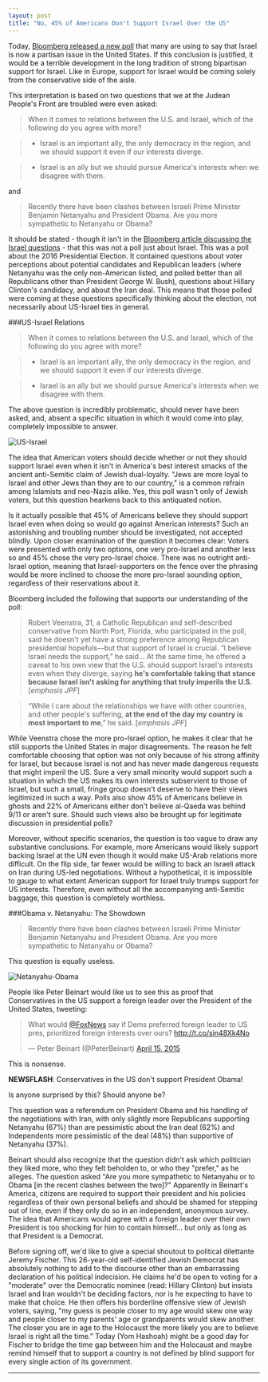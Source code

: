 ```yaml
---
layout: post
title: "No, 45% of Americans Don't Support Israel Over the US"
---
```


Today, [Bloomberg released a new poll](http://images.businessweek.com/cms/2015-04-14/140415_bloomberg_public_69598.pdf) that many are using to say that Israel is now a partisan issue in the United States. If this conclusion is justified, it would be a terrible development in the long tradition of strong bipartisan support for Israel. Like in Europe, support for Israel would be coming solely from the conservative side of the aisle.

This interpretation is based on two questions that we at the Judean People's Front are troubled were even asked:

>When it comes to relations between the U.S. and Israel, which of the following do you agree with more?

>* Israel is an important ally, the only democracy in the region, and we should support it even if our interests diverge.

>* Israel is an ally but we should pursue America's interests when we disagree with them.

and

>Recently there have been clashes between Israeli Prime Minister Benjamin Netanyahu and President Obama. Are you more sympathetic to Netanyahu or Obama?

It should be stated - though it isn't in the [Bloomberg article discussing the Israel questions](http://www.bloomberg.com/politics/articles/2015-04-15/bloomberg-politics-national-poll-finds-deep-partisan-split-on-israel-and-iran) - that this was not a poll just about Israel. This was a poll about the 2016 Presidential Election. It contained questions about voter perceptions about potential candidates and Republican leaders (where Netanyahu was the only non-American listed, and polled better than all Republicans other than President George W. Bush), questions about Hillary Clinton's candidacy, and about the Iran deal. This means that those polled were coming at these questions specifically thinking about the election, not necessarily about US-Israel ties in general.

###US-Israel Relations

>When it comes to relations between the U.S. and Israel, which of the following do you agree with more?

>* Israel is an important ally, the only democracy in the region, and we should support it even if our interests diverge.

>* Israel is an ally but we should pursue America's interests when we disagree with them.

The above question is incredibly problematic, should never have been asked, and, absent a specific situation in which it would come into play, completely impossible to answer.

![US-Israel](https://i.imgur.com/Td66IxK.png)

The idea that American voters should decide whether or not they should support Israel even when it isn't in America's best interest smacks of the ancient anti-Semitic claim of Jewish dual-loyalty. "Jews are more loyal to Israel and other Jews than they are to our country," is a common refrain among Islamists and neo-Nazis alike. Yes, this poll wasn't only of Jewish voters, but this question hearkens back to this antiquated notion.

Is it actually possible that 45% of Americans believe they should support Israel even when doing so would go against American interests? Such an astonishing and troubling number should be investigated, not accepted blindly. Upon closer examination of the question it becomes clear: Voters were presented with only two options, one very pro-Israel and another less so and 45% chose the very pro-Israel choice. There was no outright anti-Israel option, meaning that Israel-supporters on the fence over the phrasing would be more inclined to choose the more pro-Israel sounding option, regardless of their reservations about it.

Bloomberg included the following that supports our understanding of the poll:

>Robert Veenstra, 31, a Catholic Republican and self-described conservative from North Port, Florida, who participated in the poll, said he doesn't yet have a strong preference among Republican presidential hopefuls—but that support of Israel is crucial. “I believe Israel needs the support,” he said... At the same time, he offered a caveat to his own view that the U.S. should support Israel's interests even when they diverge, saying **he's comfortable taking that stance because Israel isn't asking for anything that truly imperils the U.S.** [*emphasis JPF*]

>“While I care about the relationships we have with other countries, and other people's suffering, **at the end of the day my country is most important to me**,” he said. [*emphasis JPF*]

While Veenstra chose the more pro-Israel option, he makes it clear that he still supports the United States in major disagreements. The reason he felt comfortable choosing that option was not only because of his strong affinity for Israel, but because Israel is not and has never made dangerous requests that might imperil the US. Sure a very small minority would support such a situation in which the US makes its own interests subservient to those of Israel, but such a small, fringe group doesn't deserve to have their views legitimized in such a way. Polls also show 45% of Americans believe in ghosts and 22% of Americans either don't believe al-Qaeda was behind 9/11 or aren't sure. Should such views also be brought up for legitimate discussion in presidential polls?

Moreover, without specific scenarios, the question is too vague to draw any substantive conclusions. For example, more Americans would likely support backing Israel at the UN even though it would make US-Arab relations more difficult. On the flip side, far fewer would be willing to back an Israeli attack on Iran during US-led negotiations. Without a hypothetical, it is impossible to gauge to what extent American support for Israel truly trumps support for US interests.  Therefore, even without all the accompanying anti-Semitic baggage, this question is completely worthless.

###Obama v. Netanyahu: The Showdown

>Recently there have been clashes between Israeli Prime Minister Benjamin Netanyahu and President Obama. Are you more sympathetic to Netanyahu or Obama?

This question is equally useless. 

![Netanyahu-Obama](https://i.imgur.com/aj3J5aI.png)

People like Peter Beinart would like us to see this as proof that Conservatives in the US support a foreign leader over the President of the United States, tweeting:

<blockquote class="twitter-tweet" lang="en"><p>What would <a href="https://twitter.com/FoxNews">@FoxNews</a> say if Dems preferred foreign leader to US pres, prioritized foreign interests over ours? <a href="http://t.co/sin48Xk4No">http://t.co/sin48Xk4No</a></p>&mdash; Peter Beinart (@PeterBeinart) <a href="https://twitter.com/PeterBeinart/status/588322924068732928">April 15, 2015</a></blockquote>
<script async src="//platform.twitter.com/widgets.js" charset="utf-8"></script>

This is nonsense.

**NEWSFLASH**: Conservatives in the US don't support President Obama!

Is anyone surprised by this? Should anyone be?

This question was a referendum on President Obama and his handling of the negotiations with Iran, with only slightly more Republicans supporting Netanyahu (67%) than are pessimistic about the Iran deal (62%) and Independents more pessimistic of the deal (48%) than supportive of Netanyahu (37%). 

Beinart should also recognize that the question didn't ask which politician they liked more, who they felt beholden to, or who they "prefer," as he alleges. The question asked "Are you more sympathetic to Netanyahu or to Obama [in the recent clashes between the two]?" Apparently in Beinart's America, citizens are required to support their president and his policies regardless of their own personal beliefs and should be shamed for stepping out of line, even if they only do so in an independent, anonymous survey. The idea that Americans would agree with a foreign leader over their own President is too shocking for him to contain himself... but only as long as that President is a Democrat.

Before signing off, we'd like to give a special shoutout to political dilettante Jeremy Fischer. This 26-year-old self-identified Jewish Democrat has absolutely nothing to add to the discourse other than an embarrassing declaration of his
political indecision. He claims he'd be open to voting for a "moderate" over the Democratic nominee (read: Hillary Clinton) but insists Israel and Iran wouldn't be deciding factors, nor is he expecting to have to make that choice. He then offers his borderline offensive view of Jewish voters, saying, "my guess is people closer to my age would skew one way and people closer to my parents' age or grandparents would skew another. The closer you are in age to the Holocaust the more likely you are to believe Israel is right all the time.” Today (Yom Hashoah) might be a good day for Fischer to bridge the time gap between him and the Holocaust and maybe remind himself that to support a country is not defined by blind support for every single action of its government.

___
